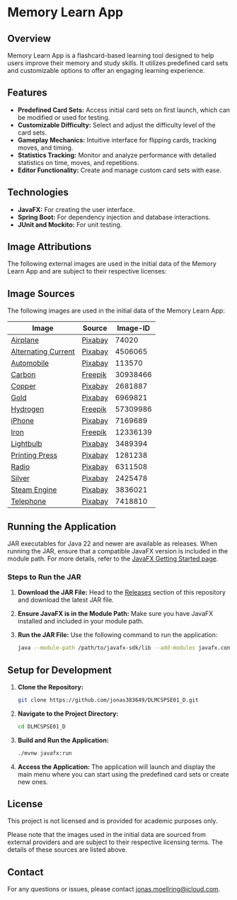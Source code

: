 # Memory Learn App

## Overview

Memory Learn App is a flashcard-based learning tool designed to help users improve their memory and study skills.
It utilizes predefined card sets and customizable options to offer an engaging learning experience.

## Features

- **Predefined Card Sets:** Access initial card sets on first launch, which can be modified or used for testing.
- **Customizable Difficulty:** Select and adjust the difficulty level of the card sets.
- **Gameplay Mechanics:** Intuitive interface for flipping cards, tracking moves, and timing.
- **Statistics Tracking:** Monitor and analyze performance with detailed statistics on time, moves, and repetitions.
- **Editor Functionality:** Create and manage custom card sets with ease.

## Technologies

- **JavaFX:** For creating the user interface.
- **Spring Boot:** For dependency injection and database interactions.
- **JUnit and Mockito:** For unit testing.

## Image Attributions

The following external images are used in the initial data of the Memory Learn App and are subject to their respective
licenses:

## Image Sources

The following images are used in the initial data of the Memory Learn App:

| **Image**                                             | **Source**                                                                                                                                                                | **Image-ID** |
|-------------------------------------------------------|---------------------------------------------------------------------------------------------------------------------------------------------------------------------------|--------------|
| [Airplane](images/airplane.jpg)                       | [Pixabay](https://pixabay.com/photos/plane-wright-brothers-74020/)                                                                                                        | 74020        |
| [Alternating Current](images/alternating_current.jpg) | [Pixabay](https://pixabay.com/photos/high-voltage-tesla-coil-electricity-4506065/)                                                                                        | 4506065      |
| [Automobile](images/automobile.jpg)                   | [Pixabay](https://pixabay.com/photos/benz-mercedes-museum-old-cars-113570/)                                                                                               | 113570       |
| [Carbon](images/carbon.jpg)                           | [Freepik](https://www.freepik.com/free-photo/still-life-ashes-with-charcoal_30938466.htm#fromView=search&page=1&position=6&uuid=dfce4a9f-9c38-40d5-ac9f-a2d960209cdc)     | 30938466     |
| [Copper](images/copper.jpg)                           | [Pixabay](https://pixabay.com/photos/wire-copper-electric-stop-closeup-2681887/)                                                                                          | 2681887      |
| [Gold](images/gold.jpg)                               | [Pixabay](https://pixabay.com/photos/gold-gold-leaf-metal-foil-metal-6969821/)                                                                                            | 6969821      |
| [Hydrogen](images/hydrogen.jpg)                       | [Freepik](https://www.freepik.com/free-ai-image/ai-generated-water-picture_57309986.htm#fromView=search&page=1&position=0&uuid=5d3e514e-d48c-4edb-974d-3a2f6d8c2220)      | 57309986     |
| [iPhone](images/iphone.jpg)                           | [Pixabay](https://pixabay.com/photos/smartphone-iphone-iphone-13-7169689/)                                                                                                | 7169689      |
| [Iron](images/iron.jpg)                               | [Freepik](https://www.freepik.com/free-photo/abstract-metallic-surface-close-up_12336139.htm#fromView=search&page=1&position=2&uuid=0a121296-b189-4467-b1bd-250e7b6502f7) | 12336139     |
| [Lightbulb](images/lightbulb.jpg)                     | [Pixabay](https://pixabay.com/photos/lighting-lightbulb-ideas-background-3489394/)                                                                                        | 3489394      |
| [Printing Press](images/printing_press.jpg)           | [Pixabay](https://pixabay.com/photos/a-book-book-pages-book-cover-1281238/)                                                                                               | 1281238      |
| [Radio](images/radio.jpg)                             | [Pixabay](https://pixabay.com/photos/radio-speaker-vintage-audio-retro-6311508/)                                                                                          | 6311508      |
| [Silver](images/silver.jpg)                           | [Pixabay](https://pixabay.com/photos/fashion-texture-silver-2425478/)                                                                                                     | 2425478      |
| [Steam Engine](images/steam_engine.jpg)               | [Pixabay](https://pixabay.com/photos/steam-engine-oliver-cromwell-railway-3836021/)                                                                                       | 3836021      |
| [Telephone](images/telephone.jpg)                     | [Pixabay](https://pixabay.com/photos/vintage-telephone-rotary-dial-phone-7418810/)                                                                                        | 7418810      |

## Running the Application

JAR executables for Java 22 and newer are available as releases. When running the JAR, ensure that a compatible JavaFX
version is included in the module path. For more details, refer to
the [JavaFX Getting Started page](https://openjfx.io/openjfx-docs/#modular).

### Steps to Run the JAR

1. **Download the JAR File:**
   Head to the [Releases](https://github.com/jonas383649/DLMCSPSE01_D/releases) section of this repository and download
   the latest JAR file.

2. **Ensure JavaFX is in the Module Path:**
   Make sure you have JavaFX installed and included in your module path.

3. **Run the JAR File:**
   Use the following command to run the application:
   ```bash
   java --module-path /path/to/javafx-sdk/lib --add-modules javafx.controls,javafx.fxml -jar memory-learn-app-1.0-SNAPSHOT.jar

## Setup for Development

1. **Clone the Repository:**
   ```bash
   git clone https://github.com/jonas383649/DLMCSPSE01_D.git
   ```

2. **Navigate to the Project Directory:**
   ```bash
   cd DLMCSPSE01_D
   ```

3. **Build and Run the Application:**
   ```bash
   ./mvnw javafx:run
   ```

4. **Access the Application:**
   The application will launch and display the main menu where you can start using the predefined card sets or create
   new ones.

## License

This project is not licensed and is provided for academic purposes only.

Please note that the images used in the initial data are sourced from external providers and are subject to their
respective licensing terms. The details of these sources are listed above.

## Contact

For any questions or issues, please contact [jonas.moellring@icloud.com](mailto:jonas.moellring@icloud.com).
